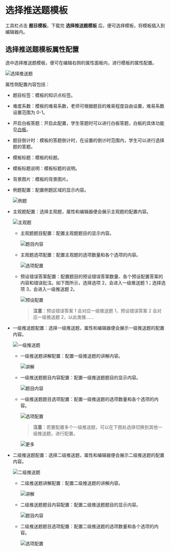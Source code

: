 # 选择推送题模板

工具栏点击 **题目模板**，下载完 **选择推送题模板** 后，便可选择模板，将模板插入到编辑器内。

## 选择推送题模板属性配置

选中选择推送题模板，便可在编辑右侧的属性面板内，进行模板的属性配置。

![选择推送题](img/pushtemplate_choice.png)

属性侧配置内容包括：

- 题目标签：模板的知识点标签。

- 难度系数：模板的难易系数，老师可根据题目的难易程度自由设置，难易系数设置范围为 0-1。

- 开启白板答题：开启此配置，学生答题时可以进行白板答题，白板的具体功能见[白板](../board/index.md)。

- 题目倒计时：模板的答题倒计时，在设置的倒计时范围内，学生可以进行选择题的答题。

- 模板标题：模板的标题。

- 模板标题说明：模板标题的说明。

- 背景图片：模板的背景图片。

- 例题配置：配置例题区域的显示内容。

    ![例题](img/example.png)

- 主观题配置：选择主观题，属性和编辑器便会展示主观题的配置内容。

    ![主观题](img/tab1.png)

    - 主观题题目配置：配置主观题题目的显示内容。

        ![题目内容](img/main_question.png)

    - 主观题选项配置：配置主观题的选项数量和各个选项的内容。

        ![选项配置](img/main_choicenumber.png)

    - 预设错误答案配置：配置题目的预设错误答案数量、各个预设配置答案的内容和错误批注。如下图所示，选择选项 2，会进入一级推送题 1；选择选项 3，会进入一级推送题 2。

        ![预设配置](img/errormask.png)

        > **注意**：预设错误答案 1 会对应一级推送题 1，预设错误答案 2 会对应一级推送题 2，以此类推......

- 一级推送题配置：选择一级推送题，属性和编辑器便会展示一级推送题的配置内容。

    ![一级推送题](img/tab2.png)

    - 一级推送题讲解配置：配置一级推送题的讲解内容。

        ![讲解](img/first_explain.png)
    
    - 一级推送题题目内容配置：配置一级推送题题目的显示内容。

        ![题目内容](img/first_question.png)

    - 一级推送题题目选项配置：配置一级推送题的选项数量和各个选项的内容。

        ![选项配置](img/first_choice.png)

        > **注意**：若要配置多个一级推送题，可以在下图处选择切换到其他一级推送题，进行配置。

        ![更多](img/more_first.png)

- 二级推送题配置：选择二级推送题，属性和编辑器便会展示二级推送题的配置内容。

    ![二级推送题](img/tab3.png)

    - 二级推送题讲解配置：配置二级推送题的讲解内容。

        ![讲解](img/second_explain.png)

    - 二级推送题题目内容配置：配置二级推送题题目的显示内容。

        ![题目内容](img/second_question.png)

    - 二级推送题题目选项配置：配置二级推送题的选项数量和各个选项的内容。

        ![选项配置](img/second_choicenumber.png)
